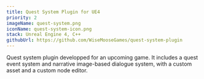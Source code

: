 ```yaml
---
title: Quest System Plugin for UE4
priority: 2
imageName: quest-system.png
iconName: quest-system-icon.png
stack: Unreal Engine 4, C++
githubUrl: https://github.com/WiseMooseGames/quest-system-plugin
---
```


Quest system plugin developped for an upcoming game.
It includes a quest event system and narrative image-based dialogue system, with a custom asset and a custom node editor.
